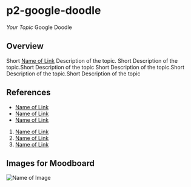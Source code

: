 # p2-google-doodle
_Your Topic_ Google Doodle

## Overview

Short [Name of Link](http://) Description of the topic. Short Description of the topic.Short Description of the topic
Short Description of the topic.Short Description of the topic.Short Description of the topic

## References

* [Name of Link](http://)
* [Name of Link](http://)
* [Name of Link](http://)

1. [Name of Link](http://)
2. [Name of Link](http://)
3. [Name of Link](http://)

## Images for Moodboard

![Name of Image](http://unsplash.it/400)

 
